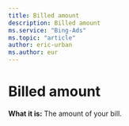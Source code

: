 ```yaml
---
title: Billed amount
description: Billed amount
ms.service: "Bing-Ads"
ms.topic: "article"
author: eric-urban
ms.author: eur
---
```


# Billed amount

**What it is:**     The amount of your bill.


